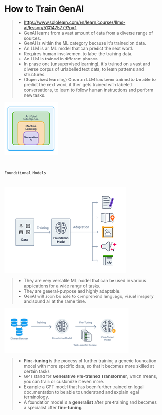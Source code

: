# How to Train GenAI

> - https://www.sololearn.com/en/learn/courses/llms-ai/lesson/5131475779?p=1
> - GenAI learns from a vast amount of data from a diverse range of sources.
> - GenAI is within the ML category because it's trained on data.
> - An LLM is an ML model that can predict the next word.
> - Requires human involvement to label the training data.
> - An LLM is trained in different phases.
> - In phase one (unsupervised learning), it's trained on a vast and diverse corpus of unlabelled text data, to learn patterns and structures.
> - (Supervised learning) Once an LLM has been trained to be able to predict the next word, it then gets trained with labeled conversations, to learn to follow human instructions and perform new tasks.

![13-generative-AI](../images/13-generative-AI.png)


<br />

`Foundational Models`
#

![14-foundational-models](../images/14-foundational-models.png)

> - They are very versatile ML model that can be used in various applications for a wide range of tasks.
> - They are general-purpose and highly adaptable.
> - GenAI will soon be able to comprehend language, visual imagery and sound all at the same time.

![15-fine-tuning](../images/15-foundational-model-fine-tuning.png)

> - **Fine-tuning** is the process of further training a generic foundation model with more specific data, so that it becomes more skilled at certain tasks.
> - GPT stand for **Generative Pre-trained Transformer**, which means, you can train or customize it even more.
> - Example a GPT model that has been further trained on legal documentation to be able to understand and explain legal terminology.
> - A foundation model is a **generalist** after pre-training and becomes a specialist after **fine-tuning**.
